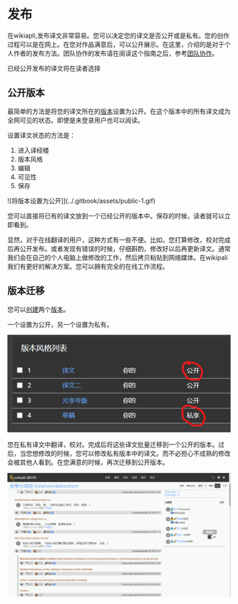 # 发布

在wikiapli,发布译文非常容易。您可以决定您的译文是否公开或是私有。您的创作过程可以是在网上。在您对作品满意后，可以公开展示。在这里，介绍的是对于个人作者的发布方法。团队协作的发布请在阅读这个指南之后，参考[团队协作](https://github.com/visuddhinanda/help.zh-hans/tree/21ce130df7991528fcb745d0364ca8b4830610ba/cooperation/readme.md)。

已经公开发布的译文将在读者选择

## 公开版本

最简单的方法是将您的译文所在的[版本](https://github.com/visuddhinanda/help.zh-hans/tree/21ce130df7991528fcb745d0364ca8b4830610ba/channel/readme.md)设置为公开。在这个版本中的所有译文成为全网可见的状态。即使是未登录用户也可以阅读。

设置译文状态的方法是：

1. 进入译经楼
2. 版本风格
3. 编辑
4. 可见性
5. 保存

![将版本设置为公开]](../.gitbook/assets/public-1.gif)

您可以直接将已有的译文放到一个已经公开的版本中。保存的时候，读者就可以立即看到。

显然，对于在线翻译的用户，这种方式有一些不便。比如，您打算修改，校对完成后再公开发布。或者发现有错误的时候，仔细斟酌，修改好以后再更新译文。通常我们会在自己的个人电脑上做修改的工作，然后拷贝粘贴到网络媒体。在wikipali我们有更好的解决方案。您可以拥有完全的在线工作流程。

## 版本迁移

您可以[创建](https://github.com/visuddhinanda/help.zh-hans/tree/21ce130df7991528fcb745d0364ca8b4830610ba/channel/create.md)两个[版本](https://github.com/visuddhinanda/help.zh-hans/tree/21ce130df7991528fcb745d0364ca8b4830610ba/channel/readme.md)。

一个设置为公开，另一个设置为私有。

![创建两个版本](../.gitbook/assets/two-channel.png)

您在私有译文中翻译，校对。完成后将这些译文批量迁移到一个公开的版本。过后，当您想修改的时候，您可以修改私有版本中的译文。而不必担心不成熟的修改会被其他人看到。在您满意的时候，再次迁移到公开版本。

![版本迁移](../.gitbook/assets/channel_copy.gif)


